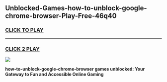 
## Unblocked-Games-how-to-unblock-google-chrome-browser-Play-Free-46q40
<h3>
<a href="https://premium76.site?title=how-to-unblock-google-chrome-browser&ref=21A">CLICK TO PLAY</a></h3>
<hr>

<h3>
<a href="https://premium76.site?title=how-to-unblock-google-chrome-browser&ref=21A">CLICK 2 PLAY</a>
  
</h3>

<a href="https://premium76.site?title=how-to-unblock-google-chrome-browser&ref=21A"><img src="https://clearcache.store/games.png"></a>


**how-to-unblock-google-chrome-browser games unblocked: Your Gateway to Fun and Accessible Online Gaming**
